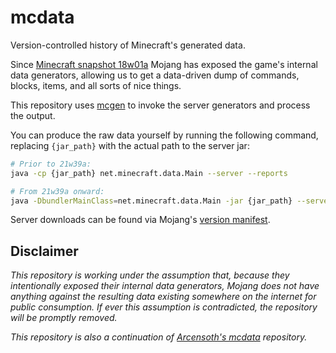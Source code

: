 # mcdata
Version-controlled history of Minecraft's generated data.

Since [Minecraft snapshot 18w01a](https://minecraft.net/en-us/article/minecraft-snapshot-18w01a) Mojang has exposed the game's internal data generators, allowing us to get a data-driven dump of commands, blocks, items, and all sorts of nice things.

This repository uses [mcgen](https://github.com/Arcensoth/mcgen) to invoke the server generators and process the output.

You can produce the raw data yourself by running the following command, replacing `{jar_path}` with the actual path to the server jar:

```bash
# Prior to 21w39a:
java -cp {jar_path} net.minecraft.data.Main --server --reports

# From 21w39a onward:
java -DbundlerMainClass=net.minecraft.data.Main -jar {jar_path} --server --reports
```

Server downloads can be found via Mojang's [version manifest](https://piston-meta.mojang.com/mc/game/version_manifest_v2.json).

## Disclaimer
*This repository is working under the assumption that, because they intentionally exposed their internal data generators, Mojang does not have anything against the resulting data existing somewhere on the internet for public consumption. If ever this assumption is contradicted, the repository will be promptly removed.*

*This repository is also a continuation of [Arcensoth's mcdata](https://github.com/Arcensoth/mcdata) repository.*
